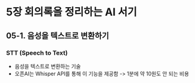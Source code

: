 # 5장 회의록을 정리하는 AI 서기

## 05-1. 음성을 텍스트로 변환하기
### STT (Speech to Text)
- 음성을 텍스트로 변환하는 기술
- 오픈AI는 Whisper API를 통해 이 기능을 제공함 -> 1분에 약 10원도 안 되는 비용
